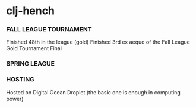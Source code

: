 # clj-hench

### FALL LEAGUE TOURNAMENT
Finished 48th in the league (gold)
Finished 3rd ex aequo of the Fall League Gold Tournament Final

### SPRING LEAGUE

### HOSTING
Hosted on Digital Ocean Droplet (the basic one is enough in computing power)